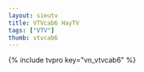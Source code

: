 ```yaml
---
layout: sieutv
title: VTVcab6 HayTV
tags: ["VTV"]
thumb: vtvcab6
---
```

{% include tvpro key="vn_vtvcab6" %}